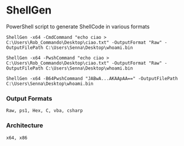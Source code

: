 # ShellGen

PowerShell script to generate ShellCode in various formats

```
ShellGen -x64 -CmdCommand "echo ciao > C:\Users\Rob_Commando\Desktop\ciao.txt" -OutputFormat "Raw" -OutputFilePath C:\Users\Senna\Desktop\whoami.bin
```
```
ShellGen -x64 -PwshCommand "echo ciao > C:\Users\Rob_Commando\Desktop\ciao.txt" -OutputFormat "Raw" -OutputFilePath C:\Users\Senna\Desktop\whoami.bin
```
```
ShellGen -x64 -B64PwshCommand "JABwA...AKAApAA==" -OutputFilePath C:\Users\Senna\Desktop\whoami.bin
```

### Output Formats

```
Raw, ps1, Hex, C, vba, csharp
```

### Architecture

```
x64, x86
```

